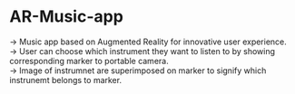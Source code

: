 # AR-Music-app
-> Music app based on Augmented Reality for innovative user experience. <br/>
-> User can choose which instrument they want to listen to by showing corresponding marker to portable camera.<br/>
-> Image of instrumnet are superimposed on marker to signify which instrunemt belongs to marker. <br/>
